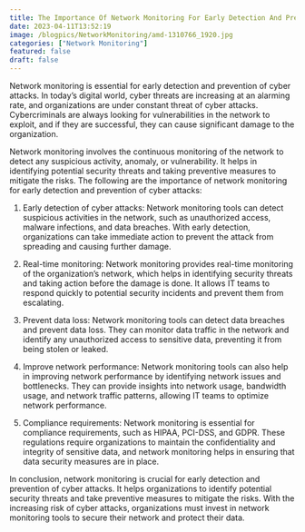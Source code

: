 ```yaml
---
title: The Importance Of Network Monitoring For Early Detection And Prevention Of Cyber Attacks
date: 2023-04-11T13:52:19
image: /blogpics/NetworkMonitoring/amd-1310766_1920.jpg
categories: ["Network Monitoring"]
featured: false
draft: false
---
```

Network monitoring is essential for early detection and prevention of cyber attacks. In today’s digital world, cyber threats are increasing at an alarming rate, and organizations are under constant threat of cyber attacks. Cybercriminals are always looking for vulnerabilities in the network to exploit, and if they are successful, they can cause significant damage to the organization.

Network monitoring involves the continuous monitoring of the network to detect any suspicious activity, anomaly, or vulnerability. It helps in identifying potential security threats and taking preventive measures to mitigate the risks. The following are the importance of network monitoring for early detection and prevention of cyber attacks:

1. Early detection of cyber attacks: Network monitoring tools can detect suspicious activities in the network, such as unauthorized access, malware infections, and data breaches. With early detection, organizations can take immediate action to prevent the attack from spreading and causing further damage.

2. Real-time monitoring: Network monitoring provides real-time monitoring of the organization’s network, which helps in identifying security threats and taking action before the damage is done. It allows IT teams to respond quickly to potential security incidents and prevent them from escalating.

3. Prevent data loss: Network monitoring tools can detect data breaches and prevent data loss. They can monitor data traffic in the network and identify any unauthorized access to sensitive data, preventing it from being stolen or leaked.

4. Improve network performance: Network monitoring tools can also help in improving network performance by identifying network issues and bottlenecks. They can provide insights into network usage, bandwidth usage, and network traffic patterns, allowing IT teams to optimize network performance.

5. Compliance requirements: Network monitoring is essential for compliance requirements, such as HIPAA, PCI-DSS, and GDPR. These regulations require organizations to maintain the confidentiality and integrity of sensitive data, and network monitoring helps in ensuring that data security measures are in place.

In conclusion, network monitoring is crucial for early detection and prevention of cyber attacks. It helps organizations to identify potential security threats and take preventive measures to mitigate the risks. With the increasing risk of cyber attacks, organizations must invest in network monitoring tools to secure their network and protect their data.